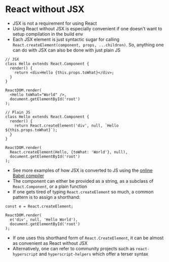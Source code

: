 # React without JSX

- JSX is not a requirement for using React
- Using React without JSX is especially convenient if one doesn't want to setup compilation in the build env
- Each JSX element is just syntactic sugar for calling `React.createElement(component, props, ...children)`. So, anything one can do with JSX can also be done with just plain JS

```
// JSX
class Hello extends React.Component {
  render() {
    return <div>Hello {this.props.toWhat}</div>;
  }
}

ReactDOM.render(
  <Hello toWhat="World" />,
  document.getElementById('root')
);
```

```
// Plain JS
class Hello extends React.Component {
  render() {
    return React.createElement('div', null, `Hello ${this.props.toWhat}`);
  }
}

ReactDOM.render(
  React.createElement(Hello, {toWhat: 'World'}, null),
  document.getElementById('root')
);
```

- See more examples of how JSX is converted to JS using the [online Babel compiler](https://babeljs.io/repl/#?presets=react&code_lz=GYVwdgxgLglg9mABACwKYBt1wBQEpEDeAUIogE6pQhlIA8AJjAG4B8AEhlogO5xnr0AhLQD0jVgG4iAXyJA)
- The component can either be provided as a string, as a subclass of `React.Component`, or a plain function
- If one gets tired of typing `React.createElement` so much, a common pattern is to assign a shorthand:

```
const e = React.createElement;

ReactDOM.render(
  e('div', null, 'Hello World'),
  document.getElementById('root')
);
```

- If one uses this shorthand form of `React.CreateElement`, it can be almost as convenient as React without JSX
- Alternatively, one can refer to community projects such as `react-hyperscript` and `hyperscript-helpers` which offer a terser syntax